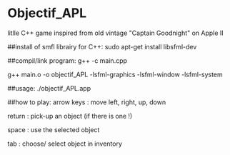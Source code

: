 # Objectif_APL
litlle C++ game inspired from old vintage "Captain Goodnight" on Apple II


##install of smfl librairy for C++:
sudo apt-get install libsfml-dev

##compil/link program:
g++ -c main.cpp

g++ main.o -o objectif_APL -lsfml-graphics -lsfml-window -lsfml-system

##usage: 
./objectif_APL.app

##how to play:
arrow keys : move left, right, up, down

return     : pick-up an object (if there is one !)

space      : use the selected object

tab        : choose/ select object in inventory

